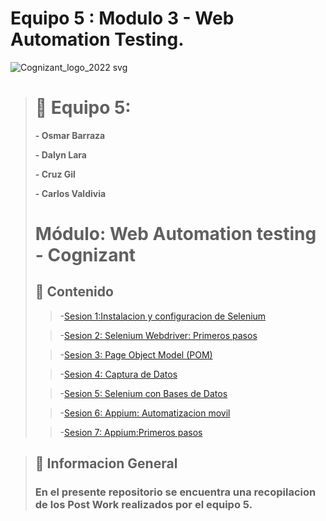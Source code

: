 # Equipo 5 : Modulo 3 - Web Automation Testing.
![Cognizant_logo_2022 svg](https://user-images.githubusercontent.com/77414220/167276034-fc9aba50-8b81-4ce6-8da8-db3aea61e87b.png)

># :busts_in_silhouette: Equipo 5:
>
>**- Osmar Barraza**
>
>**- Dalyn Lara**
>
>**- Cruz Gil**
>
>**- Carlos Valdivia**
>
># Módulo: Web Automation testing  - Cognizant
>## :bookmark_tabs: Contenido
>>-[Sesion 1:Instalacion y configuracion de Selenium](https://github.com/DalynLC/Team-05-Module-03/tree/main/Sesi%C3%B3n01)
>
>>-[Sesion 2: Selenium Webdriver: Primeros pasos](https://github.com/DalynLC/Team-05-Module-03/tree/main/Sesi%C3%B3n02)
>
>>-[Sesion 3: Page Object Model (POM)](https://github.com/DalynLC/Team-05-Module-03/tree/main/Sesi%C3%B3n03)
>
>>-[Sesion 4: Captura de Datos](https://github.com/DalynLC/Team-05-Module-03/tree/main/Sesi%C3%B3n04)
>
>>-[Sesion 5: Selenium con Bases de Datos](https://github.com/DalynLC/Team-05-Module-03/tree/main/Sesi%C3%B3n05)
>
>>-[Sesion 6: Appium: Automatizacion movil](https://github.com/DalynLC/Team-05-Module-03/tree/main/Sesi%C3%B3n06)
>
>>-[Sesion 7: Appium:Primeros pasos](https://github.com/DalynLC/Team-05-Module-03/tree/main/Sesi%C3%B3n07)

>## :mega: Informacion General
>
>### En el presente repositorio se encuentra una recopilacion de los Post Work realizados por el equipo 5.
